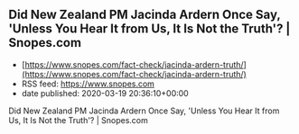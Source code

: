 ## Did New Zealand PM Jacinda Ardern Once Say, 'Unless You Hear It from Us, It Is Not the Truth'? | Snopes.com
 - [https://www.snopes.com/fact-check/jacinda-ardern-truth/](https://www.snopes.com/fact-check/jacinda-ardern-truth/)
 - RSS feed: https://www.snopes.com
 - date published: 2020-03-19 20:36:10+00:00

Did New Zealand PM Jacinda Ardern Once Say, 'Unless You Hear It from Us, It Is Not the Truth'? | Snopes.com

